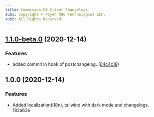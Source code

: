 ```yaml
---
title: Commicado UI Client Changelogs.
sub1: Copyright © Psych X86 Technologies LLP.
sub2: All Rights Reserved.
---
```

## [1.1.0-beta.0](https://github.com/adarshsmit/c/compare/v1.0.0...v1.1.0-beta.0) (2020-12-14)


### Features

* added commit in hook of postchangelog. ([64c4c18](https://github.com/adarshsmit/c/commit/64c4c184f6edc9f172dbcfc10cd19d623f836e3a))

## 1.0.0 (2020-12-14)


### Features

* Added localization(i18n), tailwind with dark mode and changelogs. 182a63e
